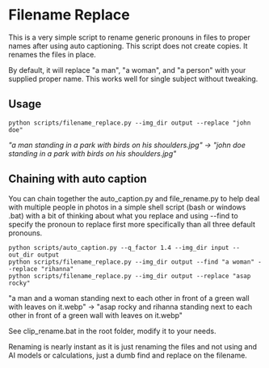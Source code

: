 # Filename Replace

This is a very simple script to rename generic pronouns in files to proper names after using auto captioning.  This script does not create copies.  It renames the files in place.

By default, it will replace "a man", "a woman", and "a person" with your supplied proper name.  This works well for single subject without tweaking.


## Usage

    python scripts/filename_replace.py --img_dir output --replace "john doe"

*"a man standing in a park with birds on his shoulders.jpg"
-> 
"john doe standing in a park with birds on his shoulders.jpg"*

## Chaining with auto caption

You can chain together the auto_caption.py and file_rename.py to help deal with multiple people in photos in a simple shell script (bash or windows .bat) with a bit of thinking about what you replace and using --find to specify the pronoun to replace first more specifically than all three default pronouns. 

    python scripts/auto_caption.py --q_factor 1.4 --img_dir input --out_dir output 
    python scripts/filename_replace.py --img_dir output --find "a woman" --replace "rihanna" 
    python scripts/filename_replace.py --img_dir output --replace "asap rocky"

"a man and a woman standing next to each other in front of a green wall with leaves on it.webp" 
->
"asap rocky and rihanna standing next to each other in front of a green wall with leaves on it.webp"

See clip_rename.bat in the root folder, modify it to your needs.

Renaming is nearly instant as it is just renaming the files and not using and AI models or calculations, just a dumb find and replace on the filename. 